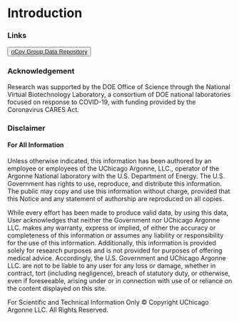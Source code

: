 
# Introduction


### Links
<button>[nCov Group Data Repository](https://2019-ncovgroup.github.io/data)</button>

### Acknowledgement

Research was supported by the DOE Office of Science through the National Virtual Biotechnology Laboratory, a consortium of DOE national laboratories focused on response to COVID-19, with funding provided by the Coronavirus CARES Act.

### Disclaimer
#### For All Information

Unless otherwise indicated, this information has been authored by an employee or employees of the UChicago Argonne, LLC., operator of the Argonne National laboratory with the U.S. Department of Energy. The U.S. Government has rights to use, reproduce, and distribute this information. The public may copy and use this information without charge, provided that this Notice and any statement of authorship are reproduced on all copies.

While every effort has been made to produce valid data, by using this data, User acknowledges that neither the Government nor UChicago Argonne LLC. makes any warranty, express or implied, of either the accuracy or completeness of this information or assumes any liability or responsibility for the use of this information. Additionally, this information is provided solely for research purposes and is not provided for purposes of offering medical advice. Accordingly, the U.S. Government and UChicago Argonne LLC. are not to be liable to any user for any loss or damage, whether in contract, tort (including negligence), breach of statutory duty, or otherwise, even if foreseeable, arising under or in connection with use of or reliance on the content displayed on this site.

For Scientific and Technical Information Only
© Copyright UChicago Argonne LLC. All Rights Reserved.
